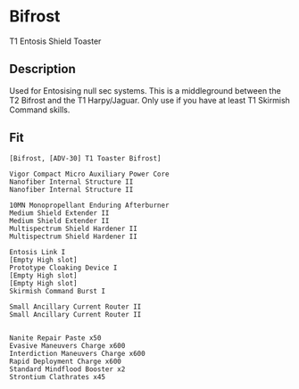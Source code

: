 # Bifrost

T1 Entosis Shield Toaster

## Description

Used for Entosising null sec systems. This is a middleground between the T2 Bifrost and the T1 Harpy/Jaguar. Only use if you have at least T1 Skirmish Command skills.

## Fit
```
[Bifrost, [ADV-30] T1 Toaster Bifrost]

Vigor Compact Micro Auxiliary Power Core
Nanofiber Internal Structure II
Nanofiber Internal Structure II

10MN Monopropellant Enduring Afterburner
Medium Shield Extender II
Medium Shield Extender II
Multispectrum Shield Hardener II
Multispectrum Shield Hardener II

Entosis Link I
[Empty High slot]
Prototype Cloaking Device I
[Empty High slot]
[Empty High slot]
Skirmish Command Burst I

Small Ancillary Current Router II
Small Ancillary Current Router II


Nanite Repair Paste x50
Evasive Maneuvers Charge x600
Interdiction Maneuvers Charge x600
Rapid Deployment Charge x600
Standard Mindflood Booster x2
Strontium Clathrates x45
```

